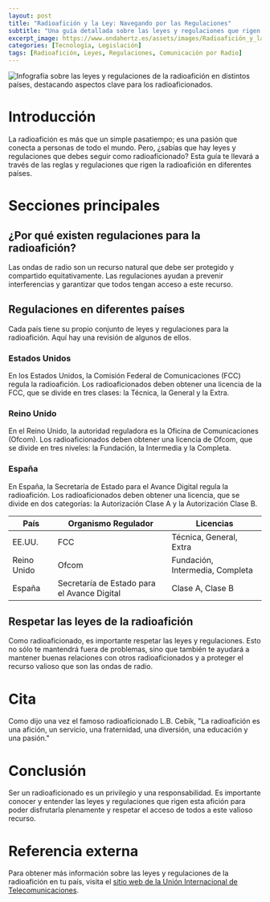 ```yaml
---
layout: post
title: "Radioafición y la Ley: Navegando por las Regulaciones"
subtitle: "Una guía detallada sobre las leyes y regulaciones que rigen la radioafición en diferentes países."
excerpt_image: https://www.ondahertz.es/assets/images/Radioafición_y_la_ley.png
categories: [Tecnología, Legislación]
tags: [Radioafición, Leyes, Regulaciones, Comunicación por Radio]
---
```


![Infografía sobre las leyes y regulaciones de la radioafición en distintos países, destacando aspectos clave para los radioaficionados.](https://www.ondahertz.es/assets/images/Radioafición_y_la_ley.png)

# Introducción

La radioafición es más que un simple pasatiempo; es una pasión que conecta a personas de todo el mundo. Pero, ¿sabías que hay leyes y regulaciones que debes seguir como radioaficionado? Esta guía te llevará a través de las reglas y regulaciones que rigen la radioafición en diferentes países.

# Secciones principales

## ¿Por qué existen regulaciones para la radioafición?

Las ondas de radio son un recurso natural que debe ser protegido y compartido equitativamente. Las regulaciones ayudan a prevenir interferencias y garantizar que todos tengan acceso a este recurso.

## Regulaciones en diferentes países

Cada país tiene su propio conjunto de leyes y regulaciones para la radioafición. Aquí hay una revisión de algunos de ellos.

### Estados Unidos

En los Estados Unidos, la Comisión Federal de Comunicaciones (FCC) regula la radioafición. Los radioaficionados deben obtener una licencia de la FCC, que se divide en tres clases: la Técnica, la General y la Extra.

### Reino Unido

En el Reino Unido, la autoridad reguladora es la Oficina de Comunicaciones (Ofcom). Los radioaficionados deben obtener una licencia de Ofcom, que se divide en tres niveles: la Fundación, la Intermedia y la Completa.

### España

En España, la Secretaría de Estado para el Avance Digital regula la radioafición. Los radioaficionados deben obtener una licencia, que se divide en dos categorías: la Autorización Clase A y la Autorización Clase B.

|País|Organismo Regulador|Licencias|
|----|-------------------|---------|
|EE.UU.|FCC|Técnica, General, Extra|
|Reino Unido|Ofcom|Fundación, Intermedia, Completa|
|España|Secretaría de Estado para el Avance Digital|Clase A, Clase B|

## Respetar las leyes de la radioafición

Como radioaficionado, es importante respetar las leyes y regulaciones. Esto no sólo te mantendrá fuera de problemas, sino que también te ayudará a mantener buenas relaciones con otros radioaficionados y a proteger el recurso valioso que son las ondas de radio.

# Cita

Como dijo una vez el famoso radioaficionado L.B. Cebik, "La radioafición es una afición, un servicio, una fraternidad, una diversión, una educación y una pasión."

# Conclusión

Ser un radioaficionado es un privilegio y una responsabilidad. Es importante conocer y entender las leyes y regulaciones que rigen esta afición para poder disfrutarla plenamente y respetar el acceso de todos a este valioso recurso.

# Referencia externa

Para obtener más información sobre las leyes y regulaciones de la radioafición en tu país, visita el [sitio web de la Unión Internacional de Telecomunicaciones](https://www.itu.int/).